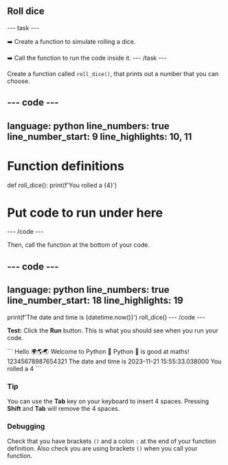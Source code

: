 <h2 class="c-project-heading--task">Roll dice</h2>

--- task ---

➡️ Create a function to simulate rolling a dice.

➡️ Call the function to run the code inside it. 
--- /task ---

Create a function called `roll_dice()`, that prints out a number that you can choose. 

--- code ---
---
language: python
line_numbers: true
line_number_start: 9
line_highlights: 10, 11
---
# Function definitions        
def roll_dice():
    print(f'You rolled a {4}')
    
# Put code to run under here
--- /code ---

Then, call the function at the bottom of your code.

--- code ---
---
language: python
line_numbers: true
line_number_start: 18
line_highlights: 19
---
print(f'The date and time is {datetime.now()}')
roll_dice()
--- /code ---

**Test:** Click the **Run** button.
This is what you should see when you run your code.

<div class="c-project-output">
```
Hello 🌍🌎🌏
Welcome to Python 🐍
Python 🐍 is good at maths!
12345678987654321
The date and time is 2023-11-21 15:55:33.038000
You rolled a 4
```
</div>

<div class="c-project-callout c-project-callout--tip">

### Tip

You can use the **Tab** key on your keyboard to insert 4 spaces. Pressing **Shift** and **Tab** will remove the 4 spaces.

</div>

<div class="c-project-callout c-project-callout--debug">

### Debugging

Check that you have brackets `()` and a colon `:` at the end of your function definition. Also check you are using brackets `()` when you call your function.

</div>
